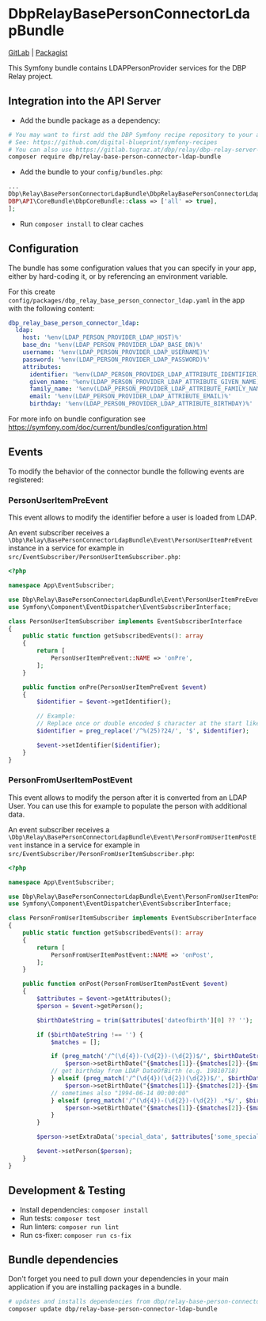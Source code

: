 # DbpRelayBasePersonConnectorLdapBundle

[GitLab](https://gitlab.tugraz.at/dbp/relay/dbp-relay-base-person-connector-ldap-bundle) | [Packagist](https://packagist.org/packages/dbp/relay-base-person-connector-ldap-bundle)

This Symfony bundle contains LDAPPersonProvider services for the DBP Relay project.

## Integration into the API Server

* Add the bundle package as a dependency:

```bash
# You may want to first add the DBP Symfony recipe repository to your application to get the configuration file installed automatically
# See: https://github.com/digital-blueprint/symfony-recipes
# You can also use https://gitlab.tugraz.at/dbp/relay/dbp-relay-server-template as a template application, it has the repository included
composer require dbp/relay-base-person-connector-ldap-bundle
```

* Add the bundle to your `config/bundles.php`:

```php
...
Dbp\Relay\BasePersonConnectorLdapBundle\DbpRelayBasePersonConnectorLdapBundle::class => ['all' => true],
DBP\API\CoreBundle\DbpCoreBundle::class => ['all' => true],
];
```

* Run `composer install` to clear caches

## Configuration

The bundle has some configuration values that you can specify in your
app, either by hard-coding it, or by referencing an environment variable.

For this create `config/packages/dbp_relay_base_person_connector_ldap.yaml` in the app with the following
content:

```yaml
dbp_relay_base_person_connector_ldap:
  ldap:
    host: '%env(LDAP_PERSON_PROVIDER_LDAP_HOST)%'
    base_dn: '%env(LDAP_PERSON_PROVIDER_LDAP_BASE_DN)%'
    username: '%env(LDAP_PERSON_PROVIDER_LDAP_USERNAME)%'
    password: '%env(LDAP_PERSON_PROVIDER_LDAP_PASSWORD)%'
    attributes:
      identifier: '%env(LDAP_PERSON_PROVIDER_LDAP_ATTRIBUTE_IDENTIFIER)%'
      given_name: '%env(LDAP_PERSON_PROVIDER_LDAP_ATTRIBUTE_GIVEN_NAME)%'
      family_name: '%env(LDAP_PERSON_PROVIDER_LDAP_ATTRIBUTE_FAMILY_NAME)%'
      email: '%env(LDAP_PERSON_PROVIDER_LDAP_ATTRIBUTE_EMAIL)%'
      birthday: '%env(LDAP_PERSON_PROVIDER_LDAP_ATTRIBUTE_BIRTHDAY)%'
```

For more info on bundle configuration see
https://symfony.com/doc/current/bundles/configuration.html

## Events

To modify the behavior of the connector bundle the following events are registered:

### PersonUserItemPreEvent

This event allows to modify the identifier before a user is loaded from LDAP.

An event subscriber receives a `\Dbp\Relay\BasePersonConnectorLdapBundle\Event\PersonUserItemPreEvent` instance
in a service for example in `src/EventSubscriber/PersonUserItemSubscriber.php`:

```php
<?php

namespace App\EventSubscriber;

use Dbp\Relay\BasePersonConnectorLdapBundle\Event\PersonUserItemPreEvent;
use Symfony\Component\EventDispatcher\EventSubscriberInterface;

class PersonUserItemSubscriber implements EventSubscriberInterface
{
    public static function getSubscribedEvents(): array
    {
        return [
            PersonUserItemPreEvent::NAME => 'onPre',
        ];
    }

    public function onPre(PersonUserItemPreEvent $event)
    {
        $identifier = $event->getIdentifier();

        // Example:
        // Replace once or double encoded $ character at the start like "%2524F1234" or "%24F1234"
        $identifier = preg_replace('/^%(25)?24/', '$', $identifier);

        $event->setIdentifier($identifier);
    }
}
```

### PersonFromUserItemPostEvent

This event allows to modify the person after it is converted from an LDAP User.
You can use this for example to populate the person with additional data.

An event subscriber receives a `\Dbp\Relay\BasePersonConnectorLdapBundle\Event\PersonFromUserItemPostEvent` instance
in a service for example in `src/EventSubscriber/PersonFromUserItemSubscriber.php`:

```php
<?php

namespace App\EventSubscriber;

use Dbp\Relay\BasePersonConnectorLdapBundle\Event\PersonFromUserItemPostEvent;
use Symfony\Component\EventDispatcher\EventSubscriberInterface;

class PersonFromUserItemSubscriber implements EventSubscriberInterface
{
    public static function getSubscribedEvents(): array
    {
        return [
            PersonFromUserItemPostEvent::NAME => 'onPost',
        ];
    }

    public function onPost(PersonFromUserItemPostEvent $event)
    {
        $attributes = $event->getAttributes();
        $person = $event->getPerson();

        $birthDateString = trim($attributes['dateofbirth'][0] ?? '');

        if ($birthDateString !== '') {
            $matches = [];

            if (preg_match('/^(\d{4})-(\d{2})-(\d{2})$/', $birthDateString, $matches)) {
                $person->setBirthDate("{$matches[1]}-{$matches[2]}-{$matches[3]}");
            // get birthday from LDAP DateOfBirth (e.g. 19810718)
            } elseif (preg_match('/^(\d{4})(\d{2})(\d{2})$/', $birthDateString, $matches)) {
                $person->setBirthDate("{$matches[1]}-{$matches[2]}-{$matches[3]}");
            // sometimes also "1994-06-14 00:00:00"
            } elseif (preg_match('/^(\d{4})-(\d{2})-(\d{2}) .*$/', $birthDateString, $matches)) {
                $person->setBirthDate("{$matches[1]}-{$matches[2]}-{$matches[3]}");
            }
        }

        $person->setExtraData('special_data', $attributes['some_special_attribute'] ?? '');

        $event->setPerson($person);
    }
}
```

## Development & Testing

* Install dependencies: `composer install`
* Run tests: `composer test`
* Run linters: `composer run lint`
* Run cs-fixer: `composer run cs-fix`

## Bundle dependencies

Don't forget you need to pull down your dependencies in your main application if you are installing packages in a bundle.

```bash
# updates and installs dependencies from dbp/relay-base-person-connector-ldap-bundle
composer update dbp/relay-base-person-connector-ldap-bundle
```
